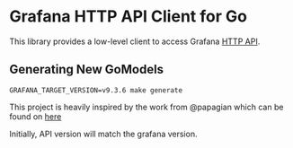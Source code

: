 # Grafana HTTP API Client for Go

This library provides a low-level client to access Grafana [HTTP API](https://grafana.com/docs/grafana/latest/http_api/).

## Generating New GoModels

`GRAFANA_TARGET_VERSION=v9.3.6 make generate`


This project is heavily inspired by the work from @papagian which can be found on [here](https://github.com/esnet/grafana-swagger-api-golang/tree/papagian/generate-client-from-swagger)

Initially, API version will match the grafana version.
